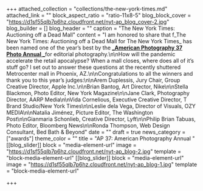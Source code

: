 +++
attached_collection = "collections/the-new-york-times.md"
attached_link = ""
block_aspect_ratio = "ratio-11x8-5"
blog_block_cover = "https://d1sf55qlb7p6hz.cloudfront.net/nyt-ap_blog_cover-2.jpg"
blog_builder = []
blog_header = ""
caption = "The New York Times: Auctioning off a Dead Mall"
content = "I am honored to share that f_The New York Times: Auctioning off a Dead Mall for The New York Times_ has been named one of the year’s best by the [**_American Photography 37 Photo Annual _**](https://www.ai-ap.com/slideshow/AP/36/?status=selected%22%20%5Cl%20%22267)for editorial photography.\n\nHow will the pandemic accelerate the retail apocalypse? When a mall closes, where does all of it’s stuff go? I set out to answer these questions at the recently shuttered Metrocenter mall in Phoenix, AZ.\n\nCongratulations to all the winners and thank you to this year’s judges:\n\nArem Duplessis, Jury Chair, Group Creative Director, Apple Inc.\n\nBrian Bantog, Art Director, Nike\n\nStella Blackmon, Photo Editor, New York Magazine\n\nJane Clark, Photography Director, AARP Media\n\nVida Cornelious, Executive Creative Director, T Brand Studio/New York Times\n\nLeslie dela Vega, Director of Visuals, OZY MEDIA\n\nNatalia Jiménez, Picture Editor, The Washington Post\n\nGianmaria Schonlieb, Creative Director, Lyft\n\nPhilip Brian Tabuas, Photo Editor, Bloomberg News\n\nRonda Thompson, Web Design Consultant, Bed Bath & Beyond"
date = ""
draft = true
news_category = ["awards"]
theme_color = ""
title = "AP 37: American Photography Annual "
[[blog_slider]]
block = "media-element-url"
image = "https://d1sf55qlb7p6hz.cloudfront.net/nyt-ap_blog-2.jpg"
template = "block-media-element-url"
[[blog_slider]]
block = "media-element-url"
image = "https://d1sf55qlb7p6hz.cloudfront.net/nyt-ap_blog-1.jpg"
template = "block-media-element-url"

+++
